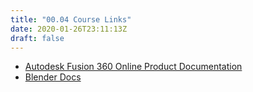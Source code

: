 ```yaml
---
title: "00.04 Course Links"
date: 2020-01-26T23:11:13Z
draft: false
---
```


- [Autodesk Fusion 360 Online Product Documentation](https://help.autodesk.com/view/fusion360/ENU/)
- [Blender Docs](https://docs.blender.org/)
